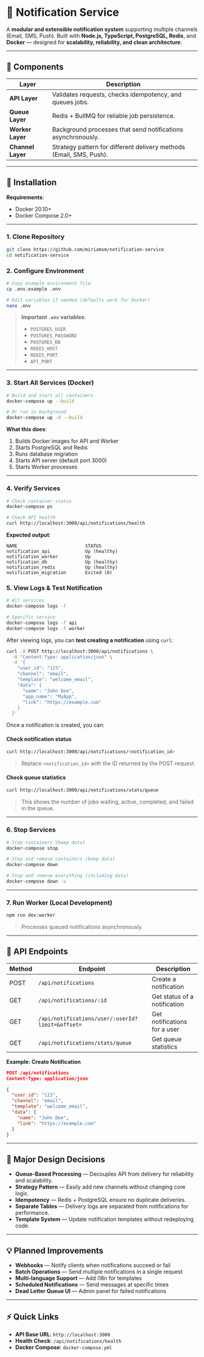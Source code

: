 
# 📨 Notification Service

A **modular and extensible notification system** supporting multiple channels (Email, SMS, Push).
Built with **Node.js, TypeScript, PostgreSQL, Redis**, and **Docker** — designed for **scalability, reliability, and clean architecture**.

---

## 🧩 Components

| Layer             | Description                                                         |
| ----------------- | ------------------------------------------------------------------- |
| **API Layer**     | Validates requests, checks idempotency, and queues jobs.            |
| **Queue Layer**   | Redis + BullMQ for reliable job persistence.                        |
| **Worker Layer**  | Background processes that send notifications asynchronously.        |
| **Channel Layer** | Strategy pattern for different delivery methods (Email, SMS, Push). |

---

## 🚀 Installation

**Requirements**:

* Docker 20.10+
* Docker Compose 2.0+

---

### 1. Clone Repository

```bash
git clone https://github.com/miriamsm/notification-service
cd notification-service
```

### 2. Configure Environment

```bash
# Copy example environment file
cp .env.example .env

# Edit variables if needed (defaults work for Docker)
nano .env
```

> **Important `.env` variables**:
>
> * `POSTGRES_USER`
> * `POSTGRES_PASSWORD`
> * `POSTGRES_DB`
> * `REDIS_HOST`
> * `REDIS_PORT`
> * `API_PORT`

---

### 3. Start All Services (Docker)

```bash
# Build and start all containers
docker-compose up --build

# Or run in background
docker-compose up -d --build
```

**What this does**:

1. Builds Docker images for API and Worker
2. Starts PostgreSQL and Redis
3. Runs database migration
4. Starts API server (default port 3000)
5. Starts Worker processes

---

### 4. Verify Services

```bash
# Check container status
docker-compose ps

# Check API health
curl http://localhost:3000/api/notifications/health
```

**Expected output**:

```
NAME                         STATUS
notification_api             Up (healthy)
notification_worker          Up
notification_db              Up (healthy)
notification_redis           Up (healthy)
notification_migration       Exited (0)
```

### 5. View Logs & Test Notification

```bash
# All services
docker-compose logs -f

# Specific service
docker-compose logs -f api
docker-compose logs -f worker
```

After viewing logs, you can **test creating a notification** using `curl`:

```bash
curl -X POST http://localhost:3000/api/notifications \
  -H "Content-Type: application/json" \
  -d '{
    "user_id": "123",
    "channel": "email",
    "template": "welcome_email",
    "data": {
      "name": "John Doe",
      "app_name": "MyApp",
      "link": "https://example.com"
    }
  }'
```

Once a notification is created, you can:

#### Check notification status

```bash
curl http://localhost:3000/api/notifications/<notification_id>
```

> Replace `<notification_id>` with the ID returned by the POST request.

#### Check queue statistics

```bash
curl http://localhost:3000/api/notifications/stats/queue
```

> This shows the number of jobs waiting, active, completed, and failed in the queue.

---

### 6. Stop Services

```bash
# Stop containers (keep data)
docker-compose stop

# Stop and remove containers (keep data)
docker-compose down

# Stop and remove everything (including data)
docker-compose down -v
```

---

### 7. Run Worker (Local Development)

```bash
npm run dev:worker
```

> Processes queued notifications asynchronously.

---

## 📡 API Endpoints

| Method | Endpoint                                         | Description                  |
| ------ | ------------------------------------------------ | ---------------------------- |
| POST   | `/api/notifications`                             | Create a notification        |
| GET    | `/api/notifications/:id`                         | Get status of a notification |
| GET    | `/api/notifications/user/:userId?limit=&offset=` | Get notifications for a user |
| GET    | `/api/notifications/stats/queue`                 | Get queue statistics         |

**Example: Create Notification**

```json
POST /api/notifications
Content-Type: application/json

{
  "user_id": "123",
  "channel": "email",
  "template": "welcome_email",
  "data": {
    "name": "John Doe",
    "link": "https://example.com"
  }
}
```

---

## 🧠 Major Design Decisions

* **Queue-Based Processing** — Decouples API from delivery for reliability and scalability.
* **Strategy Pattern** — Easily add new channels without changing core logic.
* **Idempotency** — Redis + PostgreSQL ensure no duplicate deliveries.
* **Separate Tables** — Delivery logs are separated from notifications for performance.
* **Template System** — Update notification templates without redeploying code.

---

## 💡 Planned Improvements

* **Webhooks** — Notify clients when notifications succeed or fail
* **Batch Operations** — Send multiple notifications in a single request
* **Multi-language Support** — Add i18n for templates
* **Scheduled Notifications** — Send messages at specific times
* **Dead Letter Queue UI** — Admin panel for failed notifications

---

## ⚡ Quick Links

* **API Base URL**: `http://localhost:3000`
* **Health Check**: `/api/notifications/health`
* **Docker Compose**: `docker-compose.yml`
